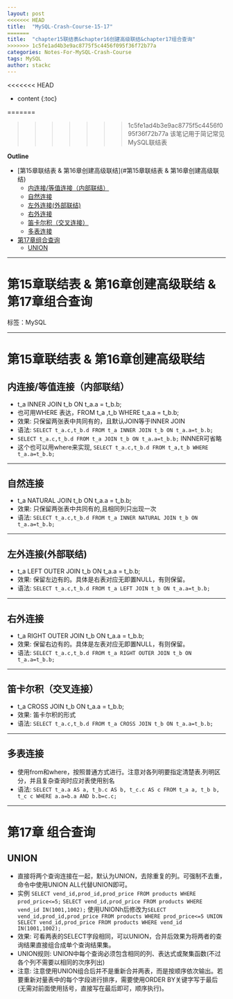 ```yaml
---
layout: post
<<<<<<< HEAD
title:  "MySQL-Crash-Course-15-17"
=======
title:  "chapter15联结表&chapter16创建高级联结&chapter17组合查询"
>>>>>>> 1c5fe1ad4b3e9ac8775f5c4456f095f36f72b77a
categories: Notes-For-MySQL-Crash-Course
tags: MySQL
author: stackc
---
```


<<<<<<< HEAD
* content
{:toc}

=======
>>>>>>> 1c5fe1ad4b3e9ac8775f5c4456f095f36f72b77a
>该笔记用于简记常见MySQL联结表




**Outline**

- [第15章联结表 & 第16章创建高级联结](#第15章联结表 & 第16章创建高级联结)
	- [内连接/等值连接（内部联结）](#内连接/等值连接（内部联结）)
	- [自然连接](#自然连接)
	- [左外连接(外部联结)](#左外连接(外部联结))
	- [右外连接](#右外连接)
	- [笛卡尔积（交叉连接）](#笛卡尔积（交叉连接）)
	- [多表连接](#多表连接)
- [第17章组合查询](#第17章组合查询)
	- [UNION](#UNION)



---

# 第15章联结表 & 第16章创建高级联结 & 第17章组合查询

标签：MySQL

---

# 第15章联结表 & 第16章创建高级联结

## 内连接/等值连接（内部联结）

- t_a INNER JOIN t_b ON t_a.a = t_b.b;
- 也可用WHERE 表达，FROM t_a ,t_b WHERE t_a.a = t_b.b;
- 效果: 只保留两张表中共同有的，且默认JOIN等于INNER JOIN
- 语法: `SELECT t_a.c,t_b.d FROM t_a INNER JOIN t_b ON t_a.a=t_b.b;`
- `SELECT t_a.c,t_b.d FROM t_a JOIN t_b ON t_a.a=t_b.b;` INNNER可省略
- 这个也可以用where来实现, `SELECT t_a.c,t_b.d FROM t_a,t_b WHERE t_a.a=t_b.b;` 

---


## 自然连接

- t_a NATURAL JOIN t_b ON t_a.a = t_b.b;
- 效果: 只保留两张表中共同有的,且相同列只出现一次
- 语法: `SELECT t_a.c,t_b.d FROM t_a INNER NATURAL JOIN t_b ON t_a.a=t_b.b;`

---

## 左外连接(外部联结)

- t_a LEFT OUTER JOIN t_b ON t_a.a = t_b.b;
- 效果: 保留左边有的。具体是右表对应无即置NULL，有则保留。
- 语法: `SELECT t_a.c,t_b.d FROM t_a LEFT JOIN t_b ON t_a.a=t_b.b; `

---

## 右外连接

- t_a RIGHT OUTER JOIN t_b ON t_a.a = t_b.b;
- 效果: 保留右边有的。具体是左表对应无即置NULL，有则保留。
- 语法: `SELECT t_a.c,t_b.d FROM t_a RIGHT OUTER JOIN t_b ON t_a.a=t_b.b; `

---

## 笛卡尔积（交叉连接）

- t_a CROSS JOIN t_b ON t_a.a = t_b.b;
- 效果: 笛卡尔积的形式
- 语法: `SELECT t_a.c,t_b.d FROM t_a CROSS JOIN t_b ON t_a.a=t_b.b; `

---

## 多表连接

- 使用from和where，按照普通方式进行。注意对各列明要指定清楚表.列明区分，并且复杂查询时应对表使用别名
- 语法: `SELECT t_a.a AS a, t_b.c AS b, t_c.c AS c FROM t_a a, t_b b, t_c c WHERE a.a=b.a AND b.b=c.c;`

---

# 第17章 组合查询

## UNION

- 直接将两个查询连接在一起，默认为UNION，去除重复的列。可强制不去重，命令中使用UNION ALL代替UNION即可。
- 实例
`SELECT vend_id,prod_id,prod_price FROM products WHERE prod_price<=5;`
`SELECT vend_id,prod_price FROM products WHERE vend_id IN(1001,1002);`
使用UNIONh后修改为`SELECT vend_id,prod_id,prod_price FROM products WHERE prod_price<=5 UNION SELECT vend_id,prod_price FROM products WHERE vend_id IN(1001,1002);`
- 效果: 可看两表的SELECT字段相同，可以UNION，合并后效果为将两者的查询结果直接组合成单个查询结果集。
- UNION规则: UNION中每个查询必须包含相同的列、表达式或聚集函数(不过各个列不需要以相同的次序列出)
- 注意: 注意使用UNION组合后并不是重新合并两表，而是按顺序依次输出。若要重新对量表中的每个字段进行排序，需要使用ORDER BY关键字写于最后(无需对前面使用括号，直接写在最后即可，顺序执行)。